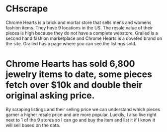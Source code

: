 # CHscrape
Chrome Hearts is a brick and mortar store that sells mens and womens fashion items.
They have 9 locations in the US. 
The resale value of their pieces is high because they do not have a complete webstore.
Grailed is a second hand fashion marketplace and Chrome Hearts is a coveted brand on the site. Grailed has a page where you can see the listings sold. 
# Chrome Hearts has sold 6,800 jewelry items to date, some pieces fetch over $10k and double their original asking price. 
By scraping listings and their selling price we can understand which pieces garner a higher resale price and are more popular. Luckily, I also live right next to 1 of the 9 stores so I can go and buy the item and list it if I know it will sell based on the data.


